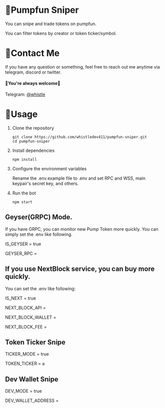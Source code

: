 # 🤖Pumpfun Sniper

You can snipe and trade tokens on pumpfun.

You can filter tokens by creator or token ticker/symbol.


# 💬Contact Me

If you have any question or something, feel free to reach out me anytime via telegram, discord or twitter.
<br>
#### 🌹You're always welcome🌹

Telegram: [@whistle](https://t.me/devbeast5775) <br>


# 👀Usage
1. Clone the repository

    ```
    git clone https://github.com/whistledev411/pumpfun-sniper.git
    cd pumpfun-sniper
    ```
2. Install dependencies

    ```
    npm install
    ```
3. Configure the environment variables

    Rename the .env.example file to .env and set RPC and WSS, main keypair's secret key, and others.

4. Run the bot

    ```
    npm start
    ```


## Geyser(GRPC) Mode.
If you have GRPC, you can monitor new Pump Token more quickly.
You can simply set the .env like following.

IS_GEYSER = true

GEYSER_RPC = 

## If you use NextBlock service, you can buy more quickly.

You can set the .env like following:

IS_NEXT = true

NEXT_BLOCK_API = 

NEXT_BLOCK_WALLET = 

NEXT_BLOCK_FEE = 

## Token Ticker Snipe

TICKER_MODE = true

TOKEN_TICKER = a

## Dev Wallet Snipe

DEV_MODE = true

DEV_WALLET_ADDRESS = 
